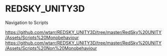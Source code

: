 REDSKY_UNITY3D
==============


Navigation to Scripts

https://github.com/wtarr/REDSKY_UNITY3D/tree/master/RedSky%20UNITY/Assets/Scripts%20Monobehaviour
https://github.com/wtarr/REDSKY_UNITY3D/tree/master/RedSky%20UNITY/Assets/Scripts%20Non%20Monobehaviour
